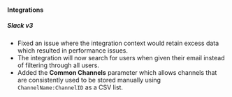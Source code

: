 
#### Integrations
##### Slack v3
- Fixed an issue where the integration context would retain excess data which resulted in performance issues.
- The integration will now search for users when given their email instead of filtering through all users.
- Added the **Common Channels** parameter which allows channels that are consistently used to be stored manually using `ChannelName:ChannelID` as a CSV list.